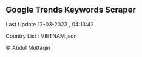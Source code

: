 

## Google Trends Keywords Scraper 
 
Last Update 12-03-2023 , 04:13:42

Country List :
VIETNAM.json



© Abdul Muttaqin 
